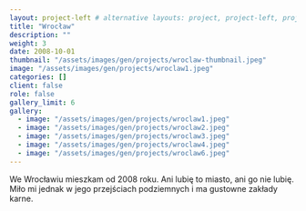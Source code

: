 ```yaml
---
layout: project-left # alternative layouts: project, project-left, project-right, project-top
title: "Wrocław"
description: ""
weight: 3
date: 2008-10-01
thumbnail: "/assets/images/gen/projects/wroclaw-thumbnail.jpeg"
image: "/assets/images/gen/projects/wroclaw1.jpeg"
categories: []
client: false
role: false
gallery_limit: 6
gallery:
  - image: "/assets/images/gen/projects/wroclaw1.jpeg"
  - image: "/assets/images/gen/projects/wroclaw2.jpeg"
  - image: "/assets/images/gen/projects/wroclaw3.jpeg"
  - image: "/assets/images/gen/projects/wroclaw4.jpeg"
  - image: "/assets/images/gen/projects/wroclaw6.jpeg"
---
```


We Wrocławiu mieszkam od 2008 roku. Ani lubię to miasto, ani go nie lubię. Miło mi jednak w jego przejściach podziemnych i ma gustowne zakłady karne.